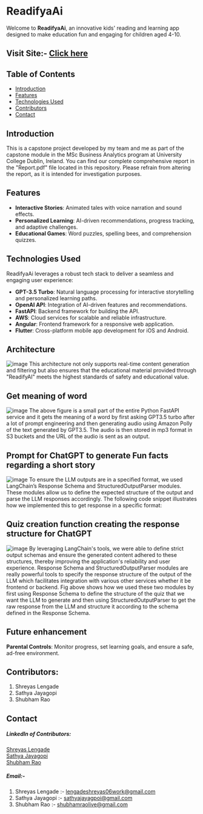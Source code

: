 # ReadifyaAi

Welcome to **ReadifyaAi**, an innovative kids' reading and learning app designed to make education fun and engaging for children aged 4-10.

## Visit Site:- <a href="https://www.readifyai.io/">Click here</a>

## Table of Contents

- [Introduction](#introduction)
- [Features](#features)
- [Technologies Used](#technologies-used)
- [Contributors](#contributors)
- [Contact](#contact)

## Introduction
This is a capstone project developed by my team and me as part of the capstone module in the MSc Business Analytics program at University College Dublin, Ireland. You can find our complete comprehensive report in the "Report.pdf" file located in this repository. Please refrain from altering the report, as it is intended for investigation purposes.

## Features
- **Interactive Stories**: Animated tales with voice narration and sound effects.
- **Personalized Learning**: AI-driven recommendations, progress tracking, and adaptive challenges.
- **Educational Games**: Word puzzles, spelling bees, and comprehension quizzes.

## Technologies Used
ReadifyaAi leverages a robust tech stack to deliver a seamless and engaging user experience:

- **GPT-3.5 Turbo**: Natural language processing for interactive storytelling and personalized learning paths.
- **OpenAI API**: Integration of AI-driven features and recommendations.
- **FastAPI**: Backend framework for building the API.
- **AWS**: Cloud services for scalable and reliable infrastructure.
- **Angular**: Frontend framework for a responsive web application.
- **Flutter**: Cross-platform mobile app development for iOS and Android.
  
## Architecture
![image](https://github.com/user-attachments/assets/a1288939-92d0-4cbe-966d-e9aa69362790)
This architecture not only supports real-time content generation and filtering but also ensures that the educational material provided through "ReadifyAI" meets the highest standards of safety and educational value.

## Get meaning of word
![image](https://github.com/user-attachments/assets/00510aae-70e5-4c21-8e91-a76e004d4484)
The above figure is a small part of the entire Python FastAPI service and it gets the meaning of a word by first asking GPT3.5 turbo after a lot of prompt engineering and then generating audio using Amazon Polly of the text generated by GPT3.5. The audio is then stored in mp3 format in S3 buckets and the URL of the audio is sent as an output.

## Prompt for ChatGPT to generate Fun facts regarding a short story
![image](https://github.com/user-attachments/assets/683327d7-3645-4827-b161-04f03a4adb34)
To ensure the LLM outputs are in a specified format, we used LangChain’s Response Schema and StructuredOutputParser modules. These modules allow us to define the expected structure of the output and parse the LLM responses accordingly. The following code snippet illustrates how we implemented this to get response in a specific format:

## Quiz creation function creating the response structure for ChatGPT
![image](https://github.com/user-attachments/assets/ce9c120e-7508-44c8-8460-d54a4b03b820)
By leveraging LangChain's tools, we were able to define strict output schemas and ensure the generated content adhered to these structures, thereby improving the application's reliability and user experience. Response Schema and StructuredOutputParser modules are really powerful tools to specify the response structure of the output of the LLM which facilitates integration with various other services whether it be frontend or backend. Fig above shows how we used these two modules by first using Response Schema to define the structure of the quiz that we want the LLM to generate and then using StructuredOutputParser to get the raw response from the LLM and structure it according to the schema defined in the Response Schema.

## Future enhancement
**Parental Controls**: Monitor progress, set learning goals, and ensure a safe, ad-free environment.
## Contributors:
<ol>
<li>Shreyas Lengade</li>
<li>Sathya Jayagopi</li>
<li>Shubham Rao</li>
</ol>

## Contact 
<h5>LinkedIn of Contributors:</h5>
<a href="https://www.linkedin.com/in/shreyas-lengade-6b32971a3/">Shreyas Lengade</a><br>
<a href="https://www.linkedin.com/in/sathya-jayagopi/">Sathya Jayagopi</a><br>
<a href="https://www.linkedin.com/in/shubham-rao-b26602168/">Shubham Rao</a><br>

<h5>Email:-</h5>
<ol>
<li>Shreyas Lengade :- <a href="lengadeshreyas06work@gmail.com">lengadeshreyas06work@gmail.com</a></li>
<li>Sathya Jayagopi :- <a href="sathyajayagpoi@gmail.com">sathyajayagpoi@gmail.com</a></li>
<li>Shubham Rao :- <a href="shubhamraolive@gmail.com">shubhamraolive@gmail.com</li></a>
</ol> 

